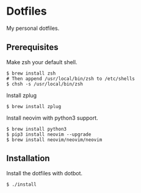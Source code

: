 # Dotfiles

My personal dotfiles.

## Prerequisites

Make zsh your default shell.
```
$ brew install zsh
# Then append /usr/local/bin/zsh to /etc/shells
$ chsh -s /usr/local/bin/zsh
```

Install zplug
```
$ brew install zplug
```

Install neovim with python3 support.
```
$ brew install python3
$ pip3 install neovim --upgrade
$ brew install neovim/neovim/neovim
```

## Installation

Install the dotfiles with dotbot.
```
$ ./install
```
